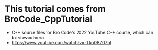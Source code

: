 # This tutorial comes from BroCode_CppTutorial
* C++ source files for Bro Code's 2022 YouTube C++ course, which can be viewed here:
* https://www.youtube.com/watch?v=-TkoO8Z07hI
